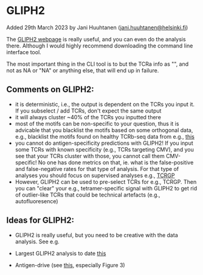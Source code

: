 # GLIPH2

Added 29th March 2023 by Jani Huuhtanen (jani.huuhtanen@helsinki.fi)

The [GLIPH2 webpage](http://50.255.35.37:8080/tools) is really useful, and you can even do the analysis there. Although I would highly recommend downloading the command line interface tool. 

The most important thing in the CLI tool is to but the TCRa info as "", and not as NA or "NA" or anything else, that will end up in failure.

## Comments on GLIPH2:

* it is deterministic, i.e., the output is dependent on the TCRs you input it. If you subselect / add TCRs, don't expect the same output
* it will always cluster ~40% of the TCRs you inputted there
* most of the motifs can be non-specific to your question, thus it is advicable that you blacklist the motifs based on some orthogonal data, e.g., blacklist the motifs found on healthy TCRb-seq data from e.g., [this](https://www.nature.com/articles/ncomms15869)
* you cannot do antigen-specificity predictions with GLIPH2! If you input some TCRs with known specificity (e.g., TCRs targeting CMV), and you see that your TCRs cluster with those, you cannot call them CMV-specific! No one has done metrics on that, ie. what is the false-positive and false-negative rates for that type of analysis. For that type of analyses you should focus on supervised analyses e.g., [TCRGP](https://github.com/emmijokinen/TCRGP)
* However, GLIPH2 can be used to pre-select TCRs for e.g., TCRGP. Then you can "clear" your e.g., tetramer-specific signal with GLIPH2 to get rid of outlier-like TCRs that could be technical artefacts (e.g., autofluoresence)

## Ideas for GLIPH2:

* GLIPH2 is really useful, but you need to be creative with the data analysis. See e.g. 

* Largest GLIPH2 analysis to date [this](https://www.cell.com/immunity/pdfExtended/S1074-7613(21)00080-7)
* Antigen-drive (see [this](https://www.nature.com/articles/s41467-022-29173-z), especially Figure 3)
